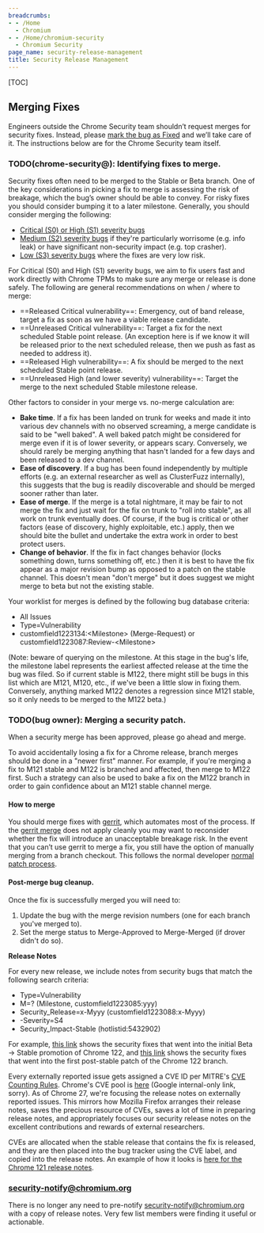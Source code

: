 ```yaml
---
breadcrumbs:
- - /Home
  - Chromium
- - /Home/chromium-security
  - Chromium Security
page_name: security-release-management
title: Security Release Management
---
```


[TOC]

## **Merging Fixes**

Engineers outside the Chrome Security team shouldn’t request merges for security
fixes. Instead, please [mark the bug as
Fixed](https://chromium.googlesource.com/chromium/src/+/refs/heads/main/docs/security/security-labels.md#TOC-Merge-labels)
and we’ll take care of it. The instructions below are for the Chrome Security
team itself.

### **TODO(chrome-security@): Identifying fixes to merge.**

Security fixes often need to be merged to the Stable or Beta branch. One of the
key considerations in picking a fix to merge is assessing the risk of breakage,
which the bug’s owner should be able to convey. For risky fixes you should
consider bumping it to a later milestone. Generally, you should consider merging
the following:

*   [Critical (S0) or High (S1) severity bugs](/developers/severity-guidelines)
*   [Medium (S2) severity bugs](/developers/severity-guidelines) if they're
            particularly worrisome (e.g. info leak) or have significant
            non-security impact (e.g. top crasher).
*   [Low (S3) severity bugs](/developers/severity-guidelines) where the fixes
            are very low risk.

For Critical (S0) and High (S1) severity bugs, we aim to fix users fast and work directly
with Chrome TPMs to make sure any merge or release is done safely. The following are
general recommendations on when / where to merge:

*   ==Released Critical vulnerability==: Emergency, out of band release,
            target a fix as soon as we have a viable release candidate.
*   ==Unreleased Critical vulnerability==: Target a fix for the next
            scheduled Stable point release. (An exception here is if we know it
            will be released prior to the next scheduled release, then we push
            as fast as needed to address it).
*   ==Released High vulnerability==: A fix should be merged to the next
            scheduled Stable point release.
*   ==Unreleased High (and lower severity) vulnerability==: Target the
            merge to the next scheduled Stable milestone release.

Other factors to consider in your merge vs. no-merge calculation are:

*   **Bake time**. If a fix has been landed on trunk for weeks and made
            it into various dev channels with no observed screaming, a merge
            candidate is said to be "well baked". A well baked patch might be
            considered for merge even if it is of lower severity, or appears
            scary. Conversely, we should rarely be merging anything that hasn't
            landed for a few days and been released to a dev channel.
*   **Ease of discovery**. If a bug has been found independently by
            multiple efforts (e.g. an external researcher as well as ClusterFuzz
            internally), this suggests that the bug is readily discoverable and
            should be merged sooner rather than later.
*   **Ease of merge**. If the merge is a total nightmare, it may be fair
            to not merge the fix and just wait for the fix on trunk to "roll
            into stable", as all work on trunk eventually does. Of course, if
            the bug is critical or other factors (ease of discovery, highly
            exploitable, etc.) apply, then we should bite the bullet and
            undertake the extra work in order to best protect users.
*   **Change of behavior**. If the fix in fact changes behavior (locks
            something down, turns something off, etc.) then it is best to have
            the fix appear as a major revision bump as opposed to a patch on the
            stable channel. This doesn't mean "don't merge" but it does suggest
            we might merge to beta but not the existing stable.

Your worklist for merges is defined by the following bug database criteria:

*   All Issues
*   Type=Vulnerability
*   customfield1223134:&lt;Milestone&gt; (Merge-Request) or
customfield1223087:Review-&lt;Milestone&gt;

(Note: beware of querying on the milestone. At this stage in the bug's life, the
milestone label represents the earliest affected release at the time the bug was
filed. So if current stable is M122, there might still be bugs in this list which
are M121, M120, etc., if we've been a little slow in fixing them. Conversely,
anything marked M122 denotes a regression since M121 stable, so it only needs to
be merged to the M122 beta.)

### **TODO(bug owner): Merging a security patch.**

When a security merge has been approved, please go ahead and merge.

To avoid accidentally losing a fix for a Chrome release, branch merges should be
done in a "newer first" manner. For example, if you're merging a fix to M121
stable and M122 is branched and affected, then merge to M122 first. Such a
strategy can also be used to bake a fix on the M122 branch in order to gain
confidence about an M121 stable channel merge.

#### **How to merge**

You should merge fixes with [gerrit](/developers/how-tos/drover), which
automates most of the process. If the [gerrit merge](/developers/how-tos/drover)
does not apply cleanly you may want to reconsider whether the fix will introduce
an unacceptable breakage risk. In the event that you can’t use gerrit to merge a
fix, you still have the option of manually merging from a branch checkout. This
follows the normal developer
[normal patch process](https://chromium.googlesource.com/chromium/src/+/main/docs/contributing.md).

#### **Post-merge bug cleanup.**

Once the fix is successfully merged you will need to:

1.  Update the bug with the merge revision numbers (one for each branch
            you've merged to).
2.  Set the merge status to Merge-Approved to Merge-Merged (if drover
            didn't do so).

**Release Notes**

For every new release, we include notes from security bugs that match the
following search criteria:

*   Type=Vulnerability
*   M=? (Milestone, customfield1223085:yyy)
*   Security_Release=x-Myyy (customfield1223088:x-Myyy)
*   -Severity=S4
*   Security_Impact-Stable (hotlistid:5432902)

For example, [this
link](https://issues.chromium.org/issues?q=Type%3DVulnerability%20customfield1223085:122%20Release%3D0-M122%20-Severity:S4%20--customfield1223084:Android)
shows the security fixes that went into the initial Beta -&gt; Stable promotion
of Chrome 122, and [this
link](https://issues.chromium.org/issues?q=Type%3DVulnerability%20customfield1223085:122%20Release%3D1-M122%20-Severity:S4%20--customfield1223084:Android)
shows the security fixes that went into the first post-stable patch of the
Chrome 122 branch.

Every externally reported issue gets assigned a CVE ID per MITRE's [CVE Counting
Rules](https://cve.mitre.org/cve/editorial_policies/counting_rules.html).
Chrome's CVE pool is
[here](https://docs.google.com/a/google.com/spreadsheet/ccc?key=0AoQyc9BFHd9FdE43bkxKZFRtOEk3eW5zeEhST29zTmc#gid=0)
(Google internal-only link, sorry). As of Chrome 27, we're focusing the release
notes on externally reported issues. This mirrors how Mozilla Firefox arranges
their release notes, saves the precious resource of CVEs, saves a lot of time in
preparing release notes, and appropriately focuses our security release notes on
the excellent contributions and rewards of external researchers.

CVEs are allocated when the stable release that contains the fix is released,
and they are then placed into the bug tracker using the CVE label, and copied
into the release notes. An example of how it looks is [here for the Chrome 121
release
notes](https://chromereleases.googleblog.com/2024/01/stable-channel-update-for-desktop_23.html).

### **security-notify@chromium.org**

There is no longer any need to pre-notify security-notify@chromium.org with a
copy of release notes. Very few list members were finding it useful or
actionable.
